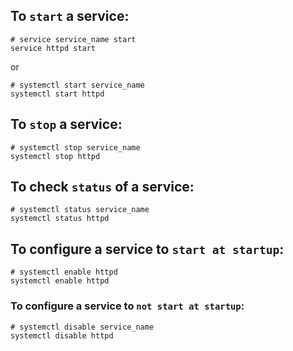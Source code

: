 
## To `start` a service:

```shell
# service service_name start 
service httpd start
```
or 
```shell
# systemctl start service_name
systemctl start httpd
```

## To `stop` a service:

```shell
# systemctl stop service_name
systemctl stop httpd
```

## To check `status` of a service:

```shell
# systemctl status service_name
systemctl status httpd
```

## To configure a service to `start at startup`:

```shell
# systemctl enable httpd
systemctl enable httpd
```

### To configure a service to `not start at startup`:

```shell
# systemctl disable service_name
systemctl disable httpd
```

